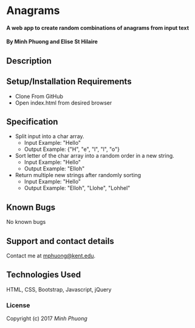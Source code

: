 # Anagrams

#### A web app to create random combinations of anagrams from input text

#### By Minh Phuong and Elise St Hilaire

## Description



## Setup/Installation Requirements

* Clone From GitHub
* Open index.html from desired browser

## Specification
* Split input into a char array.
  * Input Example: "Hello"
  * Output Example: {"H", "e", "l", "l", "o"}
* Sort letter of the char array into a random order in a new string.
  * Input Example: "Hello"
  * Output Example: "Elloh"
* Return multiple new strings after randomly sorting
  * Input Example: "Hello"
  * Output Example: "Elloh", "Llohe", "Lohhel"


## Known Bugs

No known bugs

## Support and contact details

Contact me at mphuong@kent.edu.

## Technologies Used

HTML, CSS, Bootstrap, Javascript, jQuery

### License

Copyright (c) 2017 *Minh Phuong*
